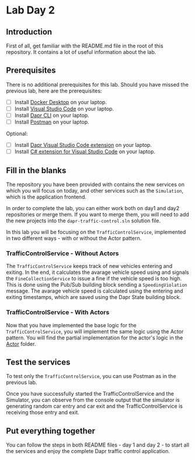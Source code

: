 # Lab Day 2

## Introduction

First of all, get familiar with the README.md file in the root of this repository. It contains a lot of useful information about the lab.

## Prerequisites

There is no additional prerequisites for this lab. Should you have missed the previous lab, here are the prerequisites:

- [ ] Install [Docker Desktop](https://www.docker.com/products/docker-desktop) on your laptop.
- [ ] Install [Visual Studio Code](https://code.visualstudio.com/) on your laptop.
- [ ] Install [Dapr CLI](https://docs.dapr.io/getting-started/install-dapr-cli/) on your laptop.
- [ ] Install [Postman](https://www.postman.com/) on your laptop.

Optional:
- [ ] Install [Dapr Visual Studio Code extension](https://marketplace.visualstudio.com/items?itemName=ms-azuretools.vscode-dapr) on your laptop.
- [ ] Install [C# extension for Visual Studio Code](https://marketplace.visualstudio.com/items?itemName=ms-dotnettools.csharp) on your laptop.

## Fill in the blanks

The repository you have been provided with contains the new services on which you will focus on today, and other services such as the `Simulation`, which is the application frontend.

In order to complete the lab, you can either work both on day1 and day2 repositories or merge them.
If you want to merge them, you will need to add the new projects into the `dapr-traffic-control.sln` solution file.

In this lab you will be focusing on the `TrafficControlService`, implemented in two different ways - with or without the Actor pattern.

### TrafficControlService - Without Actors

The `TrafficControlService` keeps track of new vehicles entering and exiting. In the end, it calculates the avarage vehicle speed using and signals the `FineCollectionService` to issue a fine if the vehicle speed is too high.
This is done using the Pub/Sub building block sending a `SpeedingViolation` message. The avarage vehicle speed is calculated using the entering and exiting timestamps, which are saved using the Dapr State building block.

### TrafficControlService - With Actors

Now that you have implemented the base logic for the `TrafficControlService`, you will implement the same logic using the Actor pattern. You will find the partial implementation for the actor's logic in the [Actor](./src/TrafficControlService/Actors/) folder.

## Test the services

To test only the `TrafficControlService`, you can use Postman as in the previous lab.

Once you have successfully started the TrafficControlService and the Simulator, you can observe from the console output that the simulator is generating random car entry and car exit and the TrafficControlService is receiving those entry and exit.

## Put everything together

You can follow the steps in both README files - day 1 and day 2 - to start all the services and enjoy the complete Dapr traffic control application.